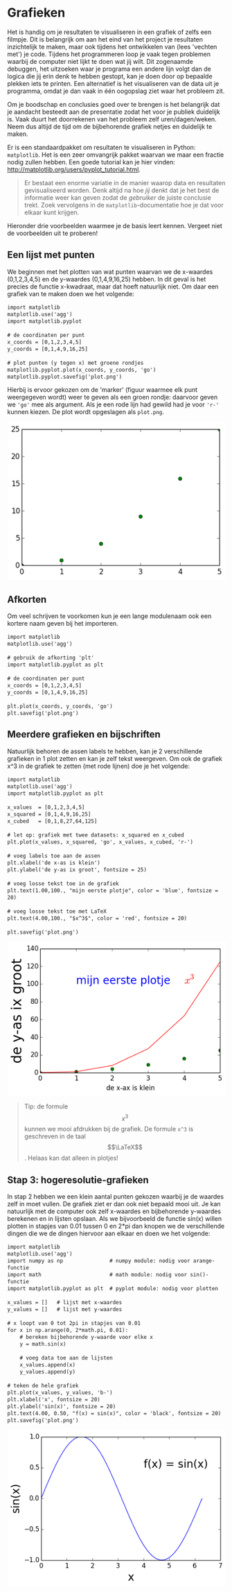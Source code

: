 # Grafieken

Het is handig om je resultaten te visualiseren in een grafiek of zelfs een filmpje. Dit is belangrijk om aan het eind van het project je resultaten inzichtelijk te maken, maar ook tijdens het ontwikkelen van (lees 'vechten met') je code. Tijdens het programmeren loop je vaak tegen problemen waarbij de computer niet lijkt te doen wat jij wilt. Dit zogenaamde debuggen, het uitzoeken waar je programa een andere lijn volgt dan de logica die jij erin denk te hebben gestopt, kan je doen door op bepaalde plekken iets te printen. Een alternatief is het visualiseren van de data uit je programma, omdat je dan vaak in één oogopslag ziet waar het probleem zit.

Om je boodschap en conclusies goed over te brengen is het belangrijk dat je aandacht besteedt aan de presentatie zodat het voor je publiek duidelijk is. Vaak duurt het doorrekenen van het probleem zelf uren/dagen/weken. Neem dus altijd de tijd om de bijbehorende grafiek netjes en duidelijk te maken.

Er is een standaardpakket om resultaten te visualiseren in Python: `matplotlib`. Het is een zeer omvangrijk pakket waarvan we maar een fractie nodig zullen hebben. Een goede tutorial kan je hier vinden: <http://matplotlib.org/users/pyplot_tutorial.html>.

> Er bestaat een enorme variatie in de manier waarop data en resultaten gevisualiseerd worden. Denk altijd na hoe *jij* denkt dat je het best de informatie weer kan geven zodat de *gebruiker* de juiste conclusie trekt. Zoek vervolgens in de `matplotlib`-documentatie hoe je dat voor elkaar kunt krijgen.

Hieronder drie voorbeelden waarmee je de basis leert kennen. Vergeet niet de voorbeelden uit te proberen!

## Een lijst met punten

We beginnen met het plotten van wat punten waarvan we de x-waardes (0,1,2,3,4,5) en de y-waardes (0,1,4,9,16,25) hebben. In dit geval is het precies de functie x-kwadraat, maar dat hoeft natuurlijk niet. Om daar een grafiek van te maken doen we het volgende:

    import matplotlib
    matplotlib.use('agg')
    import matplotlib.pyplot

    # de coordinaten per punt
    x_coords = [0,1,2,3,4,5]
    y_coords = [0,1,4,9,16,25]

    # plot punten (y tegen x) met groene rondjes
    matplotlib.pyplot.plot(x_coords, y_coords, 'go')
    matplotlib.pyplot.savefig('plot.png')

Hierbij is ervoor gekozen om de 'marker' (figuur waarmee elk punt weergegeven wordt) weer te geven als een groen rondje: daarvoor geven we `'go'` mee als argument. Als je een rode lijn had gewild had je voor `'r-'` kunnen kiezen. De plot wordt opgeslagen als `plot.png`.

![](plotje1.png)

## Afkorten

Om veel schrijven te voorkomen kun je een lange modulenaam ook een kortere naam geven bij het importeren.

    import matplotlib
    matplotlib.use('agg')

    # gebruik de afkorting 'plt'
    import matplotlib.pyplot as plt

    # de coordinaten per punt
    x_coords = [0,1,2,3,4,5]
    y_coords = [0,1,4,9,16,25]

    plt.plot(x_coords, y_coords, 'go')
    plt.savefig('plot.png')

## Meerdere grafieken en bijschriften

Natuurlijk behoren de assen labels te hebben, kan je 2 verschillende grafieken in 1 plot zetten en kan je zelf tekst weergeven. Om ook de grafiek x^3 in de grafiek te zetten (met rode lijnen) doe je het volgende:

    import matplotlib
    matplotlib.use('agg')
    import matplotlib.pyplot as plt

    x_values  = [0,1,2,3,4,5]
    x_squared = [0,1,4,9,16,25]
    x_cubed   = [0,1,8,27,64,125]

    # let op: grafiek met twee datasets: x_squared en x_cubed
    plt.plot(x_values, x_squared, 'go', x_values, x_cubed, 'r-')

    # voeg labels toe aan de assen
    plt.xlabel('de x-as is klein')
    plt.ylabel('de y-as ix groot', fontsize = 25)

    # voeg losse tekst toe in de grafiek
    plt.text(1.00,100., "mijn eerste plotje", color = 'blue', fontsize = 20)

    # voeg losse tekst toe met LaTeX
    plt.text(4.00,100., "$x^3$", color = 'red', fontsize = 20)

    plt.savefig('plot.png')

![](plotje2.png)

> Tip: de formule $$x^3$$ kunnen we mooi afdrukken bij de grafiek. De formule `x^3` is geschreven in de taal $$\LaTeX$$. Helaas kan dat alleen in plotjes!

## Stap 3: hogeresolutie-grafieken

In stap 2 hebben we een klein aantal punten gekozen waarbij je de waardes
zelf in moet vullen. De grafiek ziet er dan ook niet bepaald mooi uit. Je kan natuurlijk met de computer ook zelf x-waardes en bijbehorende y-waardes berekenen en in lijsten opslaan. Als we bijvoorbeeld de functie sin(x) willen plotten in stapjes van 0.01 tussen 0 en 2*pi dan knopen we de verschillende dingen die we de dingen hiervoor aan elkaar en doen we het volgende:

    import matplotlib
    matplotlib.use('agg')
    import numpy as np               # numpy module: nodig voor arange-functie
    import math                      # math module: nodig voor sin()-functie
    import matplotlib.pyplot as plt  # pyplot module: nodig voor plotten

    x_values = []   # lijst met x-waardes
    y_values = []   # lijst met y-waardes

    # x loopt van 0 tot 2pi in stapjes van 0.01
    for x in np.arange(0, 2*math.pi, 0.01):
        # bereken bijbehorende y-waarde voor elke x
        y = math.sin(x)

        # voeg data toe aan de lijsten
        x_values.append(x)
        y_values.append(y)

    # teken de hele grafiek
    plt.plot(x_values, y_values, 'b-')
    plt.xlabel('x', fontsize = 20)
    plt.ylabel('sin(x)', fontsize = 20)
    plt.text(4.00, 0.50, "f(x) = sin(x)", color = 'black', fontsize = 20)
    plt.savefig('plot.png')

![](plotje3.png)
